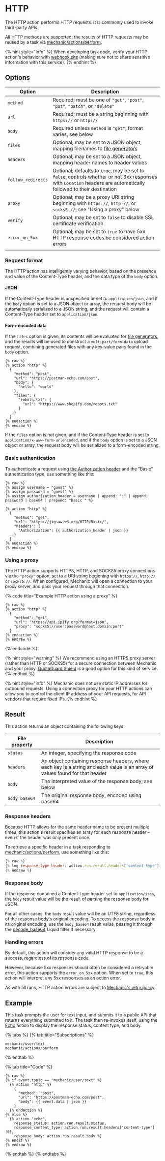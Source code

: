 # HTTP

The **HTTP** action performs HTTP requests. It is commonly used to invoke third-party APIs.

All HTTP methods are supported; the results of HTTP requests may be reused by a task via [mechanic/actions/perform](../../techniques/responding-to-action-results.md).

{% hint style="info" %}
When developing task code, verify your HTTP action's behavior with [webhook.site](https://webhook.site/) (making sure not to share sensitive information with this service).
{% endhint %}

## Options

| Option             | Description                                                                                                                                                        |
| ------------------ | ------------------------------------------------------------------------------------------------------------------------------------------------------------------ |
| `method`           | Required; must be one of `"get"`, `"post"`, `"put"`, `"patch"`, or `"delete"`                                                                                      |
| `url`              | Required; must be a string beginning with `https://` or `http://`                                                                                                  |
| `body`             | Required unless `method` is `"get"`; format varies, see below                                                                                                      |
| `files`            | Optional; may be set to a JSON object, mapping filenames to [file generators](file-generators/)                                                                    |
| `headers`          | Optional; may be set to a JSON object, mapping header names to header values                                                                                       |
| `follow_redirects` | Optional; defaults to `true`, may be set to `false`; controls whether or not 3xx responses with `Location` headers are automatically followed to their destination |
| `proxy`            | Optional; may be a proxy URI string beginning with `https://`, `http://`, or `socks5://`; see "Using a proxy" below                                                |
| `verify`           | Optional; may be set to `false` to disable SSL certificate verification                                                                                            |
| `error_on_5xx`     | Optional; may be set to `true` to have 5xx HTTP response codes be considered action errors                                                                         |
|                    |                                                                                                                                                                    |

### Request format

The HTTP action has intelligently varying behavior, based on the presence and value of the Content-Type header, and the data type of the `body` option.

#### JSON

If the Content-Type header is unspecified or set to `application/json`, and if the `body` option is set to a JSON object or array, the request body will be automatically serialized to a JSON string, and the request will contain a Content-Type header set to `application/json`.

#### Form-encoded data

If the `files` option is given, its contents will be evaluated for [file generators](file-generators/), and the results will be used to construct a `multipart/form-data` upload request, combining generated files with any key-value pairs found in the `body` option.

```liquid
{% raw %}
{% action "http" %}
  {
    "method": "post",
    "url": "https://postman-echo.com/post",
    "body": {
      "hello": "world"
    },
    "files": {
      "robots.txt": {
        "url": "https://www.shopify.com/robots.txt"
      }
    }
  }
{% endaction %}
{% endraw %}
```

If the `files` option is not given, and if the Content-Type header is set to `application/x-www-form-urlencoded`, and if the `body` option is set to a JSON object or array, the request body will be serialized to a form-encoded string.

### Basic authentication

To authenticate a request using [the Authorization header](https://developer.mozilla.org/en-US/docs/Web/HTTP/Headers/Authorization) and the "Basic" authentication type, use something like this:

```liquid
{% raw %}
{% assign username = "guest" %}
{% assign password = "guest" %}
{% assign authorization_header = username | append: ":" | append: password | base64 | prepend: "Basic " %}

{% action "http" %}
  {
    "method": "get",
    "url": "https://jigsaw.w3.org/HTTP/Basic/",
    "headers": {
      "Authorization": {{ authorization_header | json }}
    }
  }
{% endaction %}
{% endraw %}
```

### Using a proxy

The HTTP action supports HTTPS, HTTP, and SOCKS5 proxy connections via the `"proxy"` option, set to a URI string beginning with `https://`, `http://`, or `socks5://`. When configured, Mechanic will open a connection to your proxy server, and pass your request through that connection.

{% code title="Example HTTP action using a proxy" %}
```liquid
{% raw %}
{% action "http" %}
  {
    "method": "get",
    "url": "https://api.ipify.org?format=json",
    "proxy": "socks5://user:password@host.domain:port"
  }
{% endaction %}
{% endraw %}
```
{% endcode %}

{% hint style="warning" %}
We recommend using an HTTPS proxy server (rather than HTTP or SOCKS5) for a secure connection between Mechanic and your proxy. [QuotaGuard Shield](https://www.quotaguard.com/quotaguard-shield/) is a good option for this kind of service.
{% endhint %}

{% hint style="info" %}
Mechanic does not use static IP addresses for outbound requests. Using a connection proxy for your HTTP actions can allow you to control the client IP address of your API requests, for API vendors that require fixed IPs.
{% endhint %}

## Result

This action returns an object containing the following keys:

| File property | Description                                                                                                                  |
| ------------- | ---------------------------------------------------------------------------------------------------------------------------- |
| `status`      | An integer, specifying the response code                                                                                     |
| `headers`     | An object containing response headers, where each key is a string and each value is an array of values found for that header |
| `body`        | The interpreted value of the response body; see below                                                                        |
| `body_base64` | The original response body, encoded using base64                                                                             |

### Response headers

Because HTTP allows for the same header name to be present multiple times, this action's result specifies an array for each response header – even if the header was only present once.

To retrieve a specific header in a task responding to [mechanic/actions/perform](../../techniques/responding-to-action-results.md), use something like this:

```javascript
{% raw %}
{% log response_type_header: action.run.result.headers['content-type'][0] %}
{% endraw %}
```

### Response body

If the response contained a Content-Type header set to `application/json`, the `body` result value will be the result of parsing the response body for JSON.

For all other cases, the `body` result value will be an UTF8 string, regardless of the response body's original encoding. To access the response body in its original encoding, use the `body_base64` result value, passing it through the [decode\_base64](http.md) Liquid filter if necessary.

### Handling errors

By default, this action will consider any valid HTTP response to be a success, regardless of its response code.

However, because 5xx responses should often be considered a retryable error, this action supports the `error_on_5xx` option. When set to `true`, this action will interpret any 5xx responses as an action error.

As with all runs, HTTP action errors are subject to [Mechanic's retry policy](../runs/retries.md).

## Example

This task prompts the user for text input, and submits it to a public API that returns everything submitted to it. The task then re-invokes itself, using the [Echo](echo.md) action to display the response status, content type, and body.

{% tabs %}
{% tab title="Subscriptions" %}
```
mechanic/user/text
mechanic/actions/perform
```
{% endtab %}

{% tab title="Code" %}
```liquid
{% raw %}
{% if event.topic == "mechanic/user/text" %}
  {% action "http" %}
    {
      "method": "post",
      "url": "https://postman-echo.com/post",
      "body": {{ event.data | json }}
    }
  {% endaction %}
{% else %}
  {% action "echo",
    response_status: action.run.result.status,
    response_content_type: action.run.result.headers['content-type'][0],
    response_body: action.run.result.body %}
{% endif %}
{% endraw %}
```
{% endtab %}
{% endtabs %}
